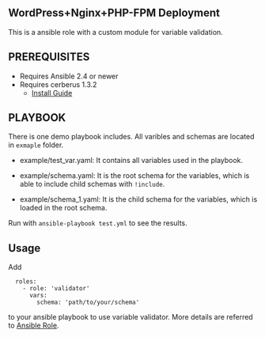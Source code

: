 ## WordPress+Nginx+PHP-FPM Deployment

This is a ansible role with a custom module for variable validation.

## PREREQUISITES

- Requires Ansible 2.4 or newer
- Requires cerberus 1.3.2
    - [Install Guide](https://docs.python-cerberus.org/en/stable/install.html)

## PLAYBOOK
There is one demo playbook includes. All varibles and schemas are located in `exmaple` folder.

  - example/test_var.yaml: 
    It contains all variables used in the playbook.

  - example/schema.yaml: 
    It is the root schema for the variables, which is able to include child schemas with `!include`.

  - example/schema_1.yaml: 
    It is the child schema for the variables, which is loaded in the root schema.

Run with `ansible-playbook test.yml` to see the results.

## Usage
Add 
```
  roles:
    - role: 'validator'
      vars:
        schema: 'path/to/your/schema'
```
to your ansible playbook to use variable validator. 
More details are referred to [Ansible Role](https://docs.ansible.com/ansible/latest/user_guide/playbooks_reuse_roles.html).